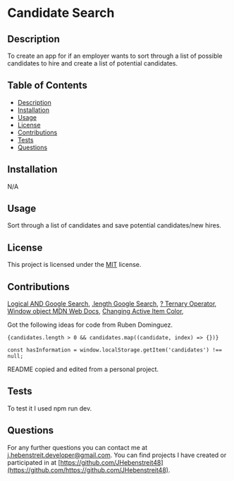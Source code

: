 # Candidate Search

## Description

  To create an app for if an employer wants to sort through a list of possible candidates to hire and create a list of potential candidates.

## Table of Contents

- [Description](#description)
- [Installation](#installation)
- [Usage](#usage)
- [License](#license)
- [Contributions](#contributions)
- [Tests](#tests)
- [Questions](#questions)

## Installation

N/A

## Usage

Sort through a list of candidates and save potential candidates/new hires.

## License
  This project is licensed under the [MIT](https://opensource.org/license/MIT) license.

## Contributions

[Logical AND Google Search](https://www.google.com/search?q=%26%26+in+javascript&oq=%26%26+in+JavaScript&gs_lcrp=EgZjaHJvbWUqBwgAEAAYgAQyBwgAEAAYgAQyBwgBEAAYgAQyBwgCEAAYgAQyCAgDEAAYFhgeMggIBBAAGBYYHjIGCAUQRRhBMgYIBhBFGEEyBggHEEUYQdIBCDQ1NzZqMGo3qAIAsAIA&sourceid=chrome&ie=UTF-8),
[.length Google Search](https://www.google.com/search?q=what+does+.length+do+in+javascript&oq=what+does+.length+do+in+JavaScript&gs_lcrp=EgZjaHJvbWUqBwgAEAAYgAQyBwgAEAAYgAQyCggBEAAYDxgWGB4yCAgCEAAYFhgeMggIAxAAGBYYHjINCAQQABiGAxiABBiKBTINCAUQABiGAxiABBiKBTINCAYQABiGAxiABBiKBdIBCDg5ODZqMGo3qAIAsAIA&sourceid=chrome&ie=UTF-8),
[? Ternary Operator](https://www.google.com/search?q=what+does+the+ternary+operator+of+%3F+do+in+JavaSCRIPT&sca_esv=f377f8634278135a&ei=cugSZ4mqIYLhwN4PmceMmAo&ved=0ahUKEwiJq_eahJmJAxWCMNAFHZkjA6MQ4dUDCBA&uact=5&oq=what+does+the+ternary+operator+of+%3F+do+in+JavaSCRIPT&gs_lp=Egxnd3Mtd2l6LXNlcnAiNHdoYXQgZG9lcyB0aGUgdGVybmFyeSBvcGVyYXRvciBvZiA_IGRvIGluIEphdmFTQ1JJUFQyBhAAGBYYHjILEAAYgAQYhgMYigUyCxAAGIAEGIYDGIoFMggQABiABBiiBDIIEAAYgAQYogQyCBAAGIAEGKIESIKmAVCCB1iIogFwEXgBkAEAmAGHAaAB7TSqAQUzMy4zNbgBA8gBAPgBAZgCVaAC_zeoAhPCAhMQABiABBhDGLQCGIoFGOoC2AEBwgIUEAAYgAQY4wQYtAIY6QQY6gLYAQHCAhYQABgDGLQCGOUCGOoCGIwDGI8B2AECwgIWEC4YAxi0AhjlAhjqAhiMAxiPAdgBAsICChAAGIAEGEMYigXCAg0QABiABBixAxhDGIoFwgILEAAYgAQYkQIYigXCAgUQABiABMICBxAAGIAEGArCAgcQLhiABBgKwgINEAAYgAQYsQMYgwEYCsICBxAAGIAEGA3CAhAQABiABBixAxiDARiKBRgNwgILEAAYgAQYsQMYgwHCAgUQLhiABMICDhAAGIAEGLEDGIMBGIoFwgIIEAAYFhgeGA_CAggQABgWGAoYHsICChAAGAgYDRgeGA_CAgwQABgIGAoYDRgeGA_CAggQABiiBBiJBcICChAAGBYYChgeGA_CAgUQIRigAcICBRAhGKsCwgIFECEYnwWYAwq6BgQIARgHugYGCAIQARgKkgcFNDQuNDGgB_3kAw&sclient=gws-wiz-serp),
[Window object MDN Web Docs](https://developer.mozilla.org/en-US/docs/Web/API/Window/window),
[Changing Active Item Color](https://stackoverflow.com/questions/68635957/changing-the-color-of-the-active-nav-item-in-reactjs),

Got the following ideas for code from Ruben Dominguez.

```
{candidates.length > 0 && candidates.map((candidate, index) => {})}

const hasInformation = window.localStorage.getItem('candidates') !== null;

```

README copied and edited from a personal project.
## Tests
 To test it I used npm run dev.
  
## Questions

For any further questions you can contact me at [j.hebenstreit.developer@gmail.com](mailto:j.hebenstreit.developer@gmail.com). You can find projects I have created or participated in at [https://github.com/JHebenstreit48](https://github.com/https://github.com/JHebenstreit48).
```
